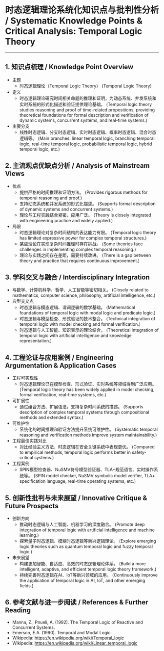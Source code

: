 # 时态逻辑理论系统化知识点与批判性分析 / Systematic Knowledge Points & Critical Analysis: Temporal Logic Theory

---

## 1. 知识点梳理 / Knowledge Point Overview

- 主题
  - 时态逻辑理论（Temporal Logic Theory）
      (Temporal Logic Theory)
- 定义
  - 时态逻辑理论研究时间相关命题的推理和证明，为动态系统、并发系统和实时系统的形式化描述和验证提供理论基础。
      (Temporal logic theory studies reasoning and proof of time-related propositions, providing theoretical foundations for formal description and verification of dynamic systems, concurrent systems, and real-time systems.)
- 主要分支
  - 线性时态逻辑、分支时态逻辑、实时时态逻辑、概率时态逻辑、混合时态逻辑等。
      (Main branches: linear temporal logic, branching temporal logic, real-time temporal logic, probabilistic temporal logic, hybrid temporal logic, etc.)

## 2. 主流观点优缺点分析 / Analysis of Mainstream Views

- 优点
  - 提供严格的时间推理和证明方法。
      (Provides rigorous methods for temporal reasoning and proof.)
  - 支持动态系统和并发系统的形式化描述。
      (Supports formal description of dynamic systems and concurrent systems.)
  - 理论与工程实践结合紧密，应用广泛。
      (Theory is closely integrated with engineering practice and widely applied.)
- 局限
  - 时态逻辑理论对复杂时间结构的表达能力有限。
      (Temporal logic theory has limited expressive power for complex temporal structures.)
  - 某些理论在实现复杂时间推理时存在挑战。
      (Some theories face challenges in implementing complex temporal reasoning.)
  - 理论与实践之间存在差距，需要持续改进。
      (There is a gap between theory and practice that requires continuous improvement.)

## 3. 学科交叉与融合 / Interdisciplinary Integration

- 与数学、计算机科学、哲学、人工智能等密切相关。
  (Closely related to mathematics, computer science, philosophy, artificial intelligence, etc.)
- 典型交叉点
  - 时态逻辑与模态逻辑、谓词逻辑的数学基础。
      (Mathematical foundations of temporal logic with modal logic and predicate logic.)
  - 时态逻辑与模型检查、形式验证的技术整合。
      (Technical integration of temporal logic with model checking and formal verification.)
  - 时态逻辑与人工智能、知识表示的理论结合。
      (Theoretical integration of temporal logic with artificial intelligence and knowledge representation.)

## 4. 工程论证与应用案例 / Engineering Argumentation & Application Cases

- 工程可实现性
  - 时态逻辑理论已在模型检查、形式验证、实时系统等领域得到广泛应用。
      (Temporal logic theory has been widely applied in model checking, formal verification, real-time systems, etc.)
- 可扩展性
  - 通过组合方法、扩展语法，支持复杂时间系统的描述。
      (Supports description of complex temporal systems through compositional methods and extended syntax.)
- 可维护性
  - 系统化的时间推理和验证方法提升系统可维护性。
      (Systematic temporal reasoning and verification methods improve system maintainability.)
- 工程最佳实践对比
  - 对比经验主义方法，时态逻辑在安全关键系统中表现更优。
      (Compared to empirical methods, temporal logic performs better in safety-critical systems.)
- 工程案例
  - SPIN模型检查器、NuSMV符号模型验证器、TLA+规范语言、实时操作系统等。
      (SPIN model checker, NuSMV symbolic model verifier, TLA+ specification language, real-time operating systems, etc.)

## 5. 创新性批判与未来展望 / Innovative Critique & Future Prospects

- 创新方向
  - 推动时态逻辑与人工智能、机器学习的深度融合。
      (Promote deep integration of temporal logic with artificial intelligence and machine learning.)
  - 探索量子时态逻辑、模糊时态逻辑等新兴逻辑理论。
      (Explore emerging logic theories such as quantum temporal logic and fuzzy temporal logic.)
- 未来展望
  - 构建更加智能、自适应、高效的时态逻辑理论体系。
      (Build a more intelligent, adaptive, and efficient temporal logic theory framework.)
  - 持续完善时态逻辑在AI、IoT等新兴领域的应用。
      (Continuously improve the application of temporal logic in AI, IoT, and other emerging fields.)

## 6. 参考文献与进一步阅读 / References & Further Reading

- Manna, Z., Pnueli, A. (1992). The Temporal Logic of Reactive and Concurrent Systems.
- Emerson, E.A. (1990). Temporal and Modal Logic.
- Wikipedia: <https://en.wikipedia.org/wiki/Temporal_logic>
- Wikipedia: <https://en.wikipedia.org/wiki/Linear_temporal_logic>
